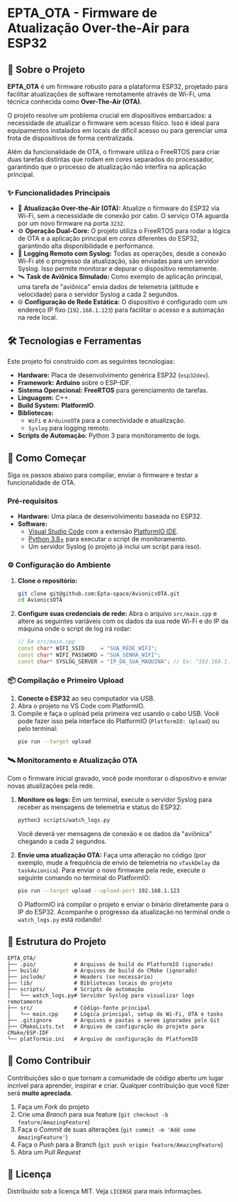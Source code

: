 # EPTA\_OTA - Firmware de Atualização Over-the-Air para ESP32

## 🎯 Sobre o Projeto

**EPTA\_OTA** é um firmware robusto para a plataforma ESP32, projetado para facilitar atualizações de software remotamente através de Wi-Fi, uma técnica conhecida como **Over-The-Air (OTA)**.

O projeto resolve um problema crucial em dispositivos embarcados: a necessidade de atualizar o firmware sem acesso físico. Isso é ideal para equipamentos instalados em locais de difícil acesso ou para gerenciar uma frota de dispositivos de forma centralizada.

Além da funcionalidade de OTA, o firmware utiliza o FreeRTOS para criar duas tarefas distintas que rodam em *cores* separados do processador, garantindo que o processo de atualização não interfira na aplicação principal.

### ✨ Funcionalidades Principais

  * 📡 **Atualização Over-the-Air (OTA):** Atualize o firmware do ESP32 via Wi-Fi, sem a necessidade de conexão por cabo. O serviço OTA aguarda por um novo firmware na porta `3232`.
  * ⚙️ **Operação Dual-Core:** O projeto utiliza o FreeRTOS para rodar a lógica de OTA e a aplicação principal em *cores* diferentes do ESP32, garantindo alta disponibilidade e performance.
  * 📄 **Logging Remoto com Syslog:** Todas as operações, desde a conexão Wi-Fi até o progresso da atualização, são enviadas para um servidor Syslog. Isso permite monitorar e depurar o dispositivo remotamente.
  * 🛰️ **Task de Aviônica Simulado:** Como exemplo de aplicação principal, uma tarefa de "aviônica" envia dados de telemetria (altitude e velocidade) para o servidor Syslog a cada 2 segundos.
  * 🌐 **Configuração de Rede Estática:** O dispositivo é configurado com um endereço IP fixo (`192.168.1.123`) para facilitar o acesso e a automação na rede local.

## 🛠️ Tecnologias e Ferramentas

Este projeto foi construído com as seguintes tecnologias:

  * **Hardware:** Placa de desenvolvimento genérica ESP32 (`esp32dev`).
  * **Framework:** **Arduino** sobre o ESP-IDF.
  * **Sistema Operacional:** **FreeRTOS** para gerenciamento de tarefas.
  * **Linguagem:** C++.
  * **Build System:** **PlatformIO**.
  * **Bibliotecas:**
      * `WiFi` e `ArduinoOTA` para a conectividade e atualização.
      * `Syslog` para logging remoto.
  * **Scripts de Automação:** Python 3 para monitoramento de logs.

## 🚀 Como Começar

Siga os passos abaixo para compilar, enviar o firmware e testar a funcionalidade de OTA.

### Pré-requisitos

  * **Hardware:** Uma placa de desenvolvimento baseada no ESP32.
  * **Software:**
      * [Visual Studio Code](https://code.visualstudio.com/) com a extensão [PlatformIO IDE](https://platformio.org/install/ide?install=vscode).
      * [Python 3.8+](https://www.python.org/downloads/) para executar o script de monitoramento.
      * Um servidor Syslog (o projeto já inclui um script para isso).

### ⚙️ Configuração do Ambiente

1.  **Clone o repositório:**

    ```bash
    git clone git@github.com:Epta-space/AvionicsOTA.git
    cd AvionicsOTA
    ```

2.  **Configure suas credenciais de rede:**
    Abra o arquivo `src/main.cpp` e altere as seguintes variáveis com os dados da sua rede Wi-Fi e do IP da máquina onde o script de log irá rodar:

    ```cpp
    // Em src/main.cpp
    const char* WIFI_SSID     = "SUA_REDE_WIFI";
    const char* WIFI_PASSWORD = "SUA_SENHA_WIFI";
    const char* SYSLOG_SERVER = "IP_DA_SUA_MAQUINA"; // Ex: "192.168.1.8"
    ```

### 📦 Compilação e Primeiro Upload

1.  **Conecte o ESP32** ao seu computador via USB.
2.  Abra o projeto no VS Code com PlatformIO.
3.  Compile e faça o upload pela primeira vez usando o cabo USB. Você pode fazer isso pela interface do PlatformIO (`PlatformIO: Upload`) ou pelo terminal:
    ```bash
    pio run --target upload
    ```

### 🛰️ Monitoramento e Atualização OTA

Com o firmware inicial gravado, você pode monitorar o dispositivo e enviar novas atualizações pela rede.

1.  **Monitore os logs:**
    Em um terminal, execute o servidor Syslog para receber as mensagens de telemetria e status do ESP32:

    ```bash
    python3 scripts/watch_logs.py
    ```

    Você deverá ver mensagens de conexão e os dados da "aviônica" chegando a cada 2 segundos.

2.  **Envie uma atualização OTA:**
    Faça uma alteração no código (por exemplo, mude a frequência de envio de telemetria no `vTaskDelay` da `taskAvionica`).
    Para enviar o novo firmware pela rede, execute o seguinte comando no terminal do PlatformIO:

    ```bash
    pio run --target upload --upload-port 192.168.1.123
    ```

    O PlatformIO irá compilar o projeto e enviar o binário diretamente para o IP do ESP32. Acompanhe o progresso da atualização no terminal onde o `watch_logs.py` está rodando\!

## 📂 Estrutura do Projeto

```
EPTA_OTA/
├── .pio/            # Arquivos de build do PlatformIO (ignorado)
├── build/           # Arquivos de build do CMake (ignorado)
├── include/         # Headers (se necessário)
├── lib/             # Bibliotecas locais do projeto
├── scripts/         # Scripts de automação
│   └── watch_logs.py# Servidor Syslog para visualizar logs remotamente
├── src/             # Código-fonte principal
│   └── main.cpp     # Lógica principal, setup do Wi-Fi, OTA e tasks
├── .gitignore       # Arquivos e pastas a serem ignorados pelo Git
├── CMakeLists.txt   # Arquivo de configuração do projeto para CMake/ESP-IDF
└── platformio.ini   # Arquivo de configuração do PlatformIO
```

## 🤝 Como Contribuir

Contribuições são o que tornam a comunidade de código aberto um lugar incrível para aprender, inspirar e criar. Qualquer contribuição que você fizer será **muito apreciada**.

1.  Faça um *Fork* do projeto
2.  Crie uma *Branch* para sua feature (`git checkout -b feature/AmazingFeature`)
3.  Faça o *Commit* de suas alterações (`git commit -m 'Add some AmazingFeature'`)
4.  Faça o *Push* para a Branch (`git push origin feature/AmazingFeature`)
5.  Abra um *Pull Request*

## 📜 Licença

Distribuído sob a licença MIT. Veja `LICENSE` para mais informações.